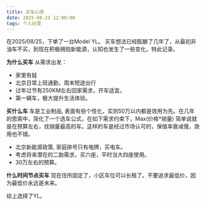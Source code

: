 ```yaml
---
title: 买车心得
date: 2025-08-25 12:00:00
tags: 个人纪录
---
```

在2025/08/25，下单了一台Model YL。
买车想法已经酝酿了几年了，从最初非油车不买，到现在积极拥抱新能源，认知也发生了一些变化，特此记录。

**为什么买车**
从需求出发：
* 家里有娃
* 北京日常上班通勤，周末短途出行
* 过年过节有250KM左右回家需求，开车适宜。
* 第一辆车，极大提升生活体验。

**买什么车**
车是工业制品, 表面有些个性化，实则50万以内都是效用为先。在几年的思索中，简化了一个选车公式，在如下需求约束下，Max(价格*销量) 简单说就是在预算左右，找销量最高的车。这样的车是经过市场认可的，保值率衰减慢，效用也不错。
* 北京新能源政策, 家庭排号只有电牌，买电车。
* 考虑将来潜在的二胎需求，买六座，平时当大四座使用。
* 30万左右的预算。


**什么时间节点买车**
现在住所固定了，小区车位可以长租了。不要追求最低价，因为最低价永远是未来。

综上选择了YL。

